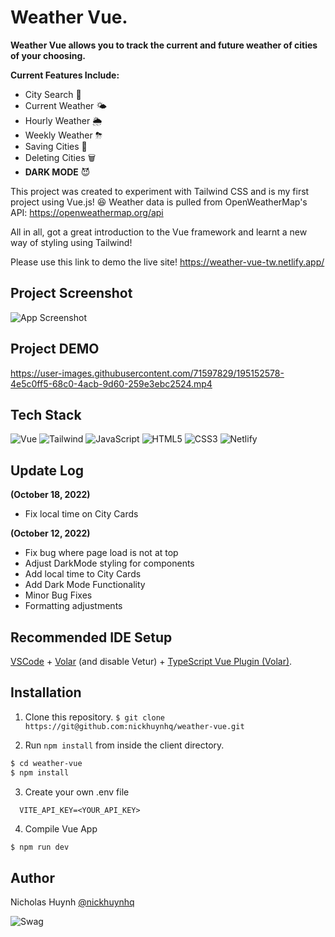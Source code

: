# Weather Vue.

**Weather Vue allows you to track the current and future weather of cities of your choosing.**

**Current Features Include:**
- City Search 🔎
- Current Weather 🌤
- Hourly Weather 🌦
- Weekly Weather ⛈
- Saving Cities 💾
- Deleting Cities 🗑
- **DARK MODE** 😈

This project was created to experiment with Tailwind CSS and is my first project using Vue.js! 😆
Weather data is pulled from OpenWeatherMap's API:
https://openweathermap.org/api

All in all, got a great introduction to the Vue framework and learnt a new way of styling using Tailwind! 


Please use this link to demo the live site!
https://weather-vue-tw.netlify.app/


## Project Screenshot

![App Screenshot](https://firebasestorage.googleapis.com/v0/b/weather-vue-f1edf.appspot.com/o/weather-vue.jpg?alt=media&token=73dd1a20-1a8b-4bd8-9337-3fb7bcc19dda)

## Project DEMO


https://user-images.githubusercontent.com/71597829/195152578-4e5c0ff5-68c0-4acb-9d60-259e3ebc2524.mp4


## Tech Stack
![Vue](https://img.shields.io/badge/Vue.js-35495E?style=for-the-badge&logo=vue.js&logoColor=4FC08D)
![Tailwind](https://img.shields.io/badge/Tailwind_CSS-38B2AC?style=for-the-badge&logo=tailwind-css&logoColor=white)
![JavaScript]( 	https://img.shields.io/badge/JavaScript-F7DF1E?style=for-the-badge&logo=javascript&logoColor=black)
![HTML5](https://img.shields.io/badge/HTML5-E34F26?style=for-the-badge&logo=html5&logoColor=white)
![CSS3](https://img.shields.io/badge/CSS3-1572B6?style=for-the-badge&logo=css3&logoColor=white)
![Netlify](https://img.shields.io/badge/Netlify-00C7B7?style=for-the-badge&logo=netlify&logoColor=white)

## Update Log
**(October 18, 2022)**
- Fix local time on City Cards

**(October 12, 2022)**
- Fix bug where page load is not at top
- Adjust DarkMode styling for components
- Add local time to City Cards
- Add Dark Mode Functionality
- Minor Bug Fixes
- Formatting adjustments


## Recommended IDE Setup

[VSCode](https://code.visualstudio.com/) + [Volar](https://marketplace.visualstudio.com/items?itemName=Vue.volar) (and disable Vetur) + [TypeScript Vue Plugin (Volar)](https://marketplace.visualstudio.com/items?itemName=Vue.vscode-typescript-vue-plugin).

## Installation

1. Clone this repository.
```$ git clone https://git@github.com:nickhuynhq/weather-vue.git```


2. Run `npm install` from inside the client directory.
```bash
$ cd weather-vue
$ npm install
```

3. Create your own .env file
```
  VITE_API_KEY=<YOUR_API_KEY>
```

4. Compile Vue App

```bash
$ npm run dev
```

## Author

Nicholas Huynh [@nickhuynhq](https://github.com/nickhuynhq)

![Swag](http://ForTheBadge.com/images/badges/built-with-swag.svg)

